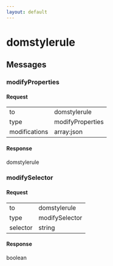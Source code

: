 ```yaml
---
layout: default
---
```


# domstylerule #

## Messages ##

### modifyProperties ###

#### Request ####

<table>

<tr>
<td>to</td>
<td>domstylerule</td>
</tr>

<tr>
<td>type</td>
<td>modifyProperties</td>
</tr>

<tr>
<td>modifications</td>
<td>array:json</td>
</tr>

</table>

#### Response ####
domstylerule

### modifySelector ###

#### Request ####

<table>

<tr>
<td>to</td>
<td>domstylerule</td>
</tr>

<tr>
<td>type</td>
<td>modifySelector</td>
</tr>

<tr>
<td>selector</td>
<td>string</td>
</tr>

</table>

#### Response ####
boolean
